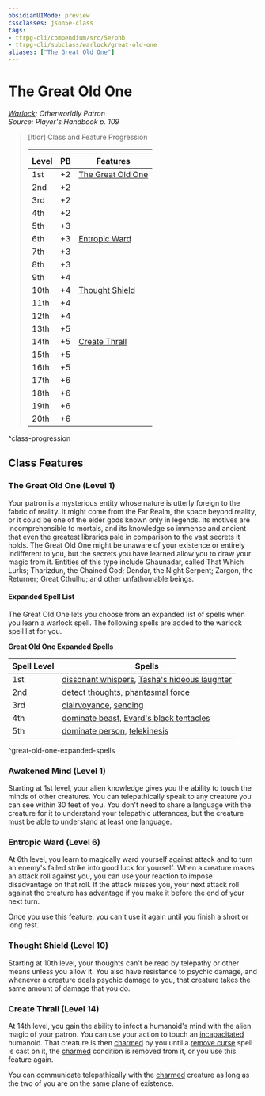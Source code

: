 ```yaml
---
obsidianUIMode: preview
cssclasses: json5e-class
tags:
- ttrpg-cli/compendium/src/5e/phb
- ttrpg-cli/subclass/warlock/great-old-one
aliases: ["The Great Old One"]
---
```

# The Great Old One
*[Warlock](./warlock.md): Otherworldly Patron*  
*Source: Player's Handbook p. 109*  

> [!tldr] Class and Feature Progression
> 
> <table class="class-progression">
> <thead>
> <tr><th colspan='3'></th></tr>
> <tr class="class-progression"><th class"level">Level</th><th class"pb">PB</th><th class"feature">Features</th></tr>
> </thead><tbody>
> <tr class="class-progression"><td class"level">1st</td><td class"pb">+2</td><td class"feature"><a href='#The Great Old One (Level 1)' class='internal-link'>The Great Old One</a></td></tr>
> <tr class="class-progression"><td class"level">2nd</td><td class"pb">+2</td><td class"feature"></td></tr>
> <tr class="class-progression"><td class"level">3rd</td><td class"pb">+2</td><td class"feature"></td></tr>
> <tr class="class-progression"><td class"level">4th</td><td class"pb">+2</td><td class"feature"></td></tr>
> <tr class="class-progression"><td class"level">5th</td><td class"pb">+3</td><td class"feature"></td></tr>
> <tr class="class-progression"><td class"level">6th</td><td class"pb">+3</td><td class"feature"><a href='#Entropic Ward (Level 6)' class='internal-link'>Entropic Ward</a></td></tr>
> <tr class="class-progression"><td class"level">7th</td><td class"pb">+3</td><td class"feature"></td></tr>
> <tr class="class-progression"><td class"level">8th</td><td class"pb">+3</td><td class"feature"></td></tr>
> <tr class="class-progression"><td class"level">9th</td><td class"pb">+4</td><td class"feature"></td></tr>
> <tr class="class-progression"><td class"level">10th</td><td class"pb">+4</td><td class"feature"><a href='#Thought Shield (Level 10)' class='internal-link'>Thought Shield</a></td></tr>
> <tr class="class-progression"><td class"level">11th</td><td class"pb">+4</td><td class"feature"></td></tr>
> <tr class="class-progression"><td class"level">12th</td><td class"pb">+4</td><td class"feature"></td></tr>
> <tr class="class-progression"><td class"level">13th</td><td class"pb">+5</td><td class"feature"></td></tr>
> <tr class="class-progression"><td class"level">14th</td><td class"pb">+5</td><td class"feature"><a href='#Create Thrall (Level 14)' class='internal-link'>Create Thrall</a></td></tr>
> <tr class="class-progression"><td class"level">15th</td><td class"pb">+5</td><td class"feature"></td></tr>
> <tr class="class-progression"><td class"level">16th</td><td class"pb">+5</td><td class"feature"></td></tr>
> <tr class="class-progression"><td class"level">17th</td><td class"pb">+6</td><td class"feature"></td></tr>
> <tr class="class-progression"><td class"level">18th</td><td class"pb">+6</td><td class"feature"></td></tr>
> <tr class="class-progression"><td class"level">19th</td><td class"pb">+6</td><td class"feature"></td></tr>
> <tr class="class-progression"><td class"level">20th</td><td class"pb">+6</td><td class"feature"></td></tr>
> </tbody></table>

^class-progression


## Class Features

### The Great Old One (Level 1)

Your patron is a mysterious entity whose nature is utterly foreign to the fabric of reality. It might come from the Far Realm, the space beyond reality, or it could be one of the elder gods known only in legends. Its motives are incomprehensible to mortals, and its knowledge so immense and ancient that even the greatest libraries pale in comparison to the vast secrets it holds. The Great Old One might be unaware of your existence or entirely indifferent to you, but the secrets you have learned allow you to draw your magic from it. Entities of this type include Ghaunadar, called That Which Lurks; Tharizdun, the Chained God; Dendar, the Night Serpent; Zargon, the Returner; Great Cthulhu; and other unfathomable beings.

#### Expanded Spell List

The Great Old One lets you choose from an expanded list of spells when you learn a warlock spell. The following spells are added to the warlock spell list for you.

**Great Old One Expanded Spells**

| Spell Level | Spells |
|-------------|--------|
| 1st | [dissonant whispers](3-Mechanics/CLI/spells/dissonant-whispers.md), [Tasha's hideous laughter](3-Mechanics/CLI/spells/tashas-hideous-laughter.md) |
| 2nd | [detect thoughts](3-Mechanics/CLI/spells/detect-thoughts.md), [phantasmal force](3-Mechanics/CLI/spells/phantasmal-force.md) |
| 3rd | [clairvoyance](3-Mechanics/CLI/spells/clairvoyance.md), [sending](3-Mechanics/CLI/spells/sending.md) |
| 4th | [dominate beast](3-Mechanics/CLI/spells/dominate-beast.md), [Evard's black tentacles](3-Mechanics/CLI/spells/evards-black-tentacles.md) |
| 5th | [dominate person](3-Mechanics/CLI/spells/dominate-person.md), [telekinesis](3-Mechanics/CLI/spells/telekinesis.md) |
^great-old-one-expanded-spells

### Awakened Mind (Level 1)

Starting at 1st level, your alien knowledge gives you the ability to touch the minds of other creatures. You can telepathically speak to any creature you can see within 30 feet of you. You don't need to share a language with the creature for it to understand your telepathic utterances, but the creature must be able to understand at least one language.

### Entropic Ward (Level 6)

At 6th level, you learn to magically ward yourself against attack and to turn an enemy's failed strike into good luck for yourself. When a creature makes an attack roll against you, you can use your reaction to impose disadvantage on that roll. If the attack misses you, your next attack roll against the creature has advantage if you make it before the end of your next turn.

Once you use this feature, you can't use it again until you finish a short or long rest.

### Thought Shield (Level 10)

Starting at 10th level, your thoughts can't be read by telepathy or other means unless you allow it. You also have resistance to psychic damage, and whenever a creature deals psychic damage to you, that creature takes the same amount of damage that you do.

### Create Thrall (Level 14)

At 14th level, you gain the ability to infect a humanoid's mind with the alien magic of your patron. You can use your action to touch an [incapacitated](3-Mechanics/CLI/rules/conditions.md#Incapacitated) humanoid. That creature is then [charmed](3-Mechanics/CLI/rules/conditions.md#Charmed) by you until a [remove curse](3-Mechanics/CLI/spells/remove-curse.md) spell is cast on it, the [charmed](3-Mechanics/CLI/rules/conditions.md#Charmed) condition is removed from it, or you use this feature again.

You can communicate telepathically with the [charmed](3-Mechanics/CLI/rules/conditions.md#Charmed) creature as long as the two of you are on the same plane of existence.